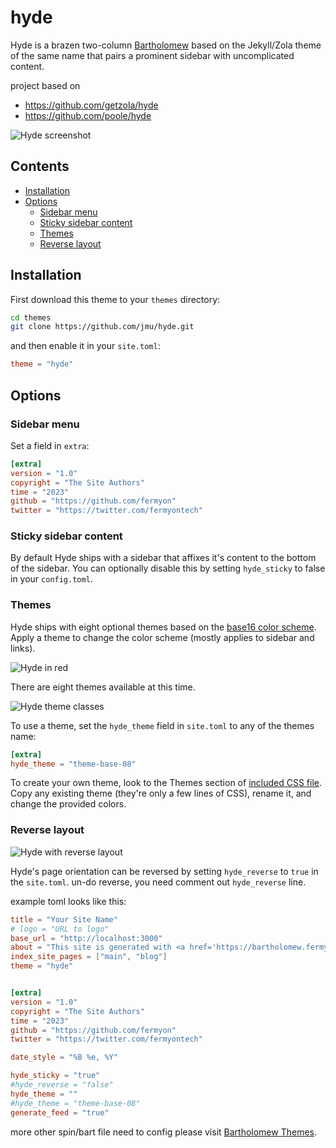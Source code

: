 # hyde
Hyde is a brazen two-column [Bartholomew](https://bartholomew.fermyon.dev/) based on the Jekyll/Zola theme of the same name that pairs a prominent sidebar with uncomplicated content.

project based on 
* https://github.com/getzola/hyde
* https://github.com/poole/hyde


![Hyde screenshot](https://f.cloud.github.com/assets/98681/1831228/42af6c6a-7384-11e3-98fb-e0b923ee0468.png)


## Contents

- [Installation](#installation)
- [Options](#options)
  - [Sidebar menu](#sidebar-menu)
  - [Sticky sidebar content](#sticky-sidebar-content)
  - [Themes](#themes)
  - [Reverse layout](#reverse-layout)

## Installation
First download this theme to your `themes` directory:

```bash
cd themes
git clone https://github.com/jmu/hyde.git
```
and then enable it in your `site.toml`:

```toml
theme = "hyde"
```

## Options

### Sidebar menu
Set a field in `extra`:
```toml
[extra]
version = "1.0"
copyright = "The Site Authors"
time = "2023"
github = "https://github.com/fermyon"
twitter = "https://twitter.com/fermyontech"
```

### Sticky sidebar content
By default Hyde ships with a sidebar that affixes it's content to the bottom of the sidebar. You can optionally disable this by setting `hyde_sticky` to false in your `config.toml`.

### Themes
Hyde ships with eight optional themes based on the [base16 color scheme](https://github.com/chriskempson/base16). Apply a theme to change the color scheme (mostly applies to sidebar and links).

![Hyde in red](https://f.cloud.github.com/assets/98681/1831229/42b0b354-7384-11e3-8462-31b8df193fe5.png)

There are eight themes available at this time.

![Hyde theme classes](https://f.cloud.github.com/assets/98681/1817044/e5b0ec06-6f68-11e3-83d7-acd1942797a1.png)

To use a theme, set the `hyde_theme` field in `site.toml` to any of the themes name:

```toml
[extra]
hyde_theme = "theme-base-08"
```

To create your own theme, look to the Themes section of [included CSS file](https://github.com/poole/hyde/blob/master/public/css/hyde.css). Copy any existing theme (they're only a few lines of CSS), rename it, and change the provided colors.

### Reverse layout

![Hyde with reverse layout](https://f.cloud.github.com/assets/98681/1831230/42b0d3ac-7384-11e3-8d54-2065afd03f9e.png)

Hyde's page orientation can be reversed by setting `hyde_reverse` to `true` in the `site.toml`. un-do reverse, you need comment out `hyde_reverse` line.

example toml looks like this:
```toml
title = "Your Site Name"
# logo = "URL to logo"
base_url = "http://localhost:3000"
about = "This site is generated with <a href='https://bartholomew.fermyon.dev/' target='_blank'>Bartholomew</a>, the WebAssembly micro-CMS. And this message is in site.toml."
index_site_pages = ["main", "blog"]
theme = "hyde"


[extra]
version = "1.0"
copyright = "The Site Authors"
time = "2023"
github = "https://github.com/fermyon"
twitter = "https://twitter.com/fermyontech"

date_style = "%B %e, %Y"

hyde_sticky = "true"
#hyde_reverse = "false"
hyde_theme = ""
#hyde_theme = "theme-base-08"
generate_feed = "true"

```

more other spin/bart file need to config please visit [Bartholomew Themes](https://bartholomew.fermyon.dev/themes).
